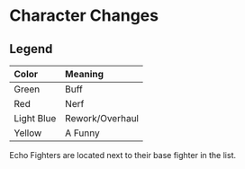 # Character Changes

## Legend

<datatable>

| Color                   | Meaning         |
|:----------------------- | :-------------- |
| <buff>Green</buff>      | Buff            |
| <nerf>Red</nerf>        | Nerf            |
| <ovhl>Light Blue</ovhl> | Rework/Overhaul |
| <funny>Yellow</funny>   | A Funny         |

</datatable>

Echo Fighters are located next to their base fighter in the list.